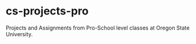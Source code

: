 cs-projects-pro
===============

Projects and Assignments from Pro-School level classes at Oregon State University.
